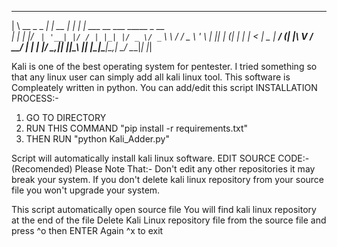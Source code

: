  ____             _      _   _                            
|    \  __ _ _ __| | __ | | | | ___  __ ___   _____ _ __  
| | | |/  ` | '__| |/ / | |_| |/ _ \/ _` \ \ / / _ \ '_ \ 
| |_| | (_| | |  |   <  |  _  |  __/ (_| |\ V /  __/ | | |
|____/ \__,_|_|  |_|\_\ |_| |_|\___|\__,_| \_/ \___|_| |_|

Kali is one of the best operating system for pentester. 
I tried something so that any linux user can simply add all kali linux tool.
This software is Compleately written in python. You can add/edit this script
INSTALLATION PROCESS:-
1. GO TO DIRECTORY
2. RUN THIS COMMAND "pip install -r requirements.txt"
3. THEN RUN "python Kali_Adder.py"

Script will automatically install kali linux software.
EDIT SOURCE CODE:-(Recomended)
Please Note That:- Don't edit any other repositories it may break your system. 
If you don't delete kali linux repository from your source file you won't upgrade your system.

This script automatically open source file 
You will find kali linux repository at the end of the file 
Delete Kali Linux repository file from the source file and press ^o then ENTER Again ^x to exit

